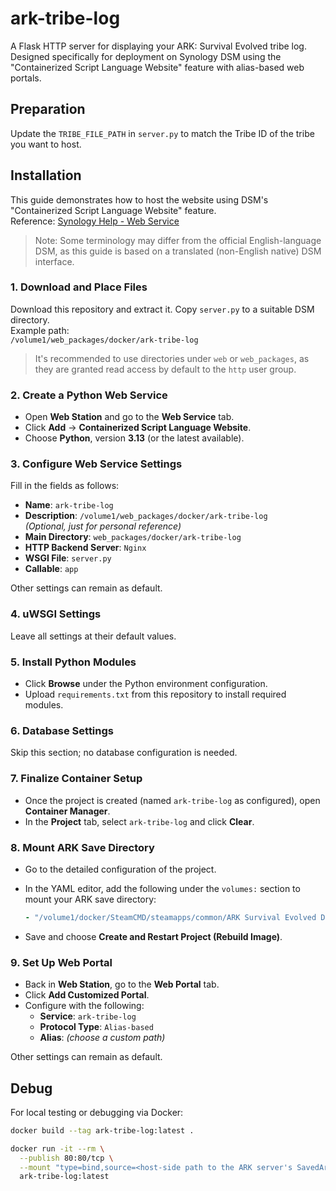 # ark-tribe-log

A Flask HTTP server for displaying your ARK: Survival Evolved tribe log. Designed specifically for deployment on
Synology DSM using the "Containerized Script Language Website" feature with alias-based web portals.

## Preparation

Update the `TRIBE_FILE_PATH` in `server.py` to match the Tribe ID of the tribe you want to host.

## Installation

This guide demonstrates how to host the website using DSM's "Containerized Script Language Website" feature.  
Reference: [Synology Help - Web Service](https://kb.synology.com/en-us/DSM/help/WebStation/application_webserv_webservice?version=7)

> Note: Some terminology may differ from the official English-language DSM, as this guide is based on a translated
> (non-English native) DSM interface.

### 1. Download and Place Files

Download this repository and extract it. Copy `server.py` to a suitable DSM directory.  
Example path:  
`/volume1/web_packages/docker/ark-tribe-log`

> It's recommended to use directories under `web` or `web_packages`, as they are granted read access by default to the
`http` user group.

### 2. Create a Python Web Service

- Open **Web Station** and go to the **Web Service** tab.
- Click **Add** → **Containerized Script Language Website**.
- Choose **Python**, version **3.13** (or the latest available).

### 3. Configure Web Service Settings

Fill in the fields as follows:

- **Name**: `ark-tribe-log`
- **Description**: `/volume1/web_packages/docker/ark-tribe-log`  
  _(Optional, just for personal reference)_
- **Main Directory**: `web_packages/docker/ark-tribe-log`
- **HTTP Backend Server**: `Nginx`
- **WSGI File**: `server.py`
- **Callable**: `app`

Other settings can remain as default.

### 4. uWSGI Settings

Leave all settings at their default values.

### 5. Install Python Modules

- Click **Browse** under the Python environment configuration.
- Upload `requirements.txt` from this repository to install required modules.

### 6. Database Settings

Skip this section; no database configuration is needed.

### 7. Finalize Container Setup

- Once the project is created (named `ark-tribe-log` as configured), open **Container Manager**.
- In the **Project** tab, select `ark-tribe-log` and click **Clear**.

### 8. Mount ARK Save Directory

- Go to the detailed configuration of the project.
- In the YAML editor, add the following under the `volumes:` section to mount your ARK save directory:

  ```yaml
  - "/volume1/docker/SteamCMD/steamapps/common/ARK Survival Evolved Dedicated Server/ShooterGame/Saved/SavedArks:/SavedArks:ro"
  ```

- Save and choose **Create and Restart Project (Rebuild Image)**.

### 9. Set Up Web Portal

- Back in **Web Station**, go to the **Web Portal** tab.
- Click **Add Customized Portal**.
- Configure with the following:
    - **Service**: `ark-tribe-log`
    - **Protocol Type**: `Alias-based`
    - **Alias**: _(choose a custom path)_

Other settings can remain as default.

## Debug

For local testing or debugging via Docker:

```bash
docker build --tag ark-tribe-log:latest .
```

```bash
docker run -it --rm \
  --publish 80:80/tcp \
  --mount "type=bind,source=<host-side path to the ARK server's SavedArks directory>,target=/SavedArks,readonly" \
  ark-tribe-log:latest
```
